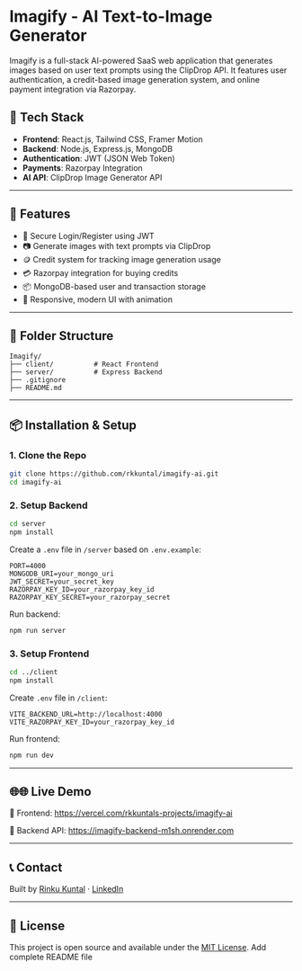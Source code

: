 # Imagify - AI Text-to-Image Generator

Imagify is a full-stack AI-powered SaaS web application that generates images based on user text prompts using the ClipDrop API. It features user authentication, a credit-based image generation system, and online payment integration via Razorpay.

## 🔧 Tech Stack

* **Frontend**: React.js, Tailwind CSS, Framer Motion
* **Backend**: Node.js, Express.js, MongoDB
* **Authentication**: JWT (JSON Web Token)
* **Payments**: Razorpay Integration
* **AI API**: ClipDrop Image Generator API

---

## 🚀 Features

* 🔐 Secure Login/Register using JWT
* 📷 Generate images with text prompts via ClipDrop
* 🪙 Credit system for tracking image generation usage
* 💳 Razorpay integration for buying credits
* 📦 MongoDB-based user and transaction storage
* 🎨 Responsive, modern UI with animation

---

## 📁 Folder Structure

```
Imagify/
├── client/          # React Frontend
├── server/          # Express Backend
├── .gitignore
├── README.md
```

---

## 📦 Installation & Setup

### 1. Clone the Repo

```bash
git clone https://github.com/rkkuntal/imagify-ai.git
cd imagify-ai
```

### 2. Setup Backend

```bash
cd server
npm install
```

Create a `.env` file in `/server` based on `.env.example`:

```env
PORT=4000
MONGODB_URI=your_mongo_uri
JWT_SECRET=your_secret_key
RAZORPAY_KEY_ID=your_razorpay_key_id
RAZORPAY_KEY_SECRET=your_razorpay_secret
```

Run backend:

```bash
npm run server
```

### 3. Setup Frontend

```bash
cd ../client
npm install
```

Create `.env` file in `/client`:

```env
VITE_BACKEND_URL=http://localhost:4000
VITE_RAZORPAY_KEY_ID=your_razorpay_key_id
```

Run frontend:

```bash
npm run dev
```

---

## 🌐🌐 Live Demo

🔗 Frontend: https://vercel.com/rkkuntals-projects/imagify-ai

🔗 Backend API: https://imagify-backend-m1sh.onrender.com


---

## 📞 Contact

Built by [Rinku Kuntal](https://github.com/rkkuntal) · [LinkedIn](https://linkedin.com/in/rinkukuntal)

---

## 📄 License

This project is open source and available under the [MIT License](LICENSE).
Add complete README file


